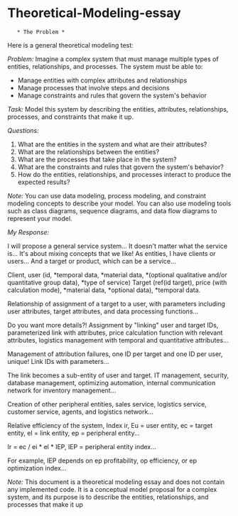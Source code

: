 # Theoretical-Modeling-essay

       * The Problem *
       
Here is a general theoretical modeling test:

_Problem:_ Imagine a complex system that must manage multiple types of entities, relationships, and processes. The system must be able to:
- Manage entities with complex attributes and relationships
- Manage processes that involve steps and decisions
- Manage constraints and rules that govern the system's behavior

_Task:_ Model this system by describing the entities, attributes, relationships, processes, and constraints that make it up.

_Questions:_
1. What are the entities in the system and what are their attributes?
2. What are the relationships between the entities?
3. What are the processes that take place in the system?
4. What are the constraints and rules that govern the system's behavior?
5. How do the entities, relationships, and processes interact to produce the expected results?

_Note:_ You can use data modeling, process modeling, and constraint modeling concepts to describe your model. You can also use modeling tools such as class diagrams, sequence diagrams, and data flow diagrams to represent your model.

*My Response:*

I will propose a general service system... It doesn't matter what the service is... It's about mixing concepts that we like! As entities, I have clients or users... And a target or product, which can be a service...

Client, user (id, *temporal data, *material data, *(optional qualitative and/or quantitative group data), *type of service)
Target (ref(id target), price (with calculation mode), *material data, *optional data), *temporal data.

Relationship of assignment of a target to a user, with parameters including user attributes, target attributes, and data processing functions...

Do you want more details?! Assignment by "linking" user and target IDs, parameterized link with attributes, price calculation function with relevant attributes, logistics management with temporal and quantitative attributes...

Management of attribution failures, one ID per target and one ID per user, unique! Link IDs with parameters...

The link becomes a sub-entity of user and target. IT management, security, database management, optimizing automation, internal communication network for inventory management...

Creation of other peripheral entities, sales service, logistics service, customer service, agents, and logistics network...

Relative efficiency of the system, Index ir, Eu = user entity, ec = target entity, el = link entity, ep = peripheral entity...

Ir = ec / ei * el * IEP, IEP = peripheral entity index...

For example, IEP depends on ep profitability, op efficiency, or ep optimization index...

*Note:* This document is a theoretical modeling essay and does not contain any implemented code. It is a conceptual model proposal for a complex system, and its purpose is to describe the entities, relationships, and processes that make it up
